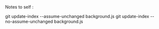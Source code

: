 Notes to self :

git update-index --assume-unchanged background.js
git update-index --no-assume-unchanged background.js

